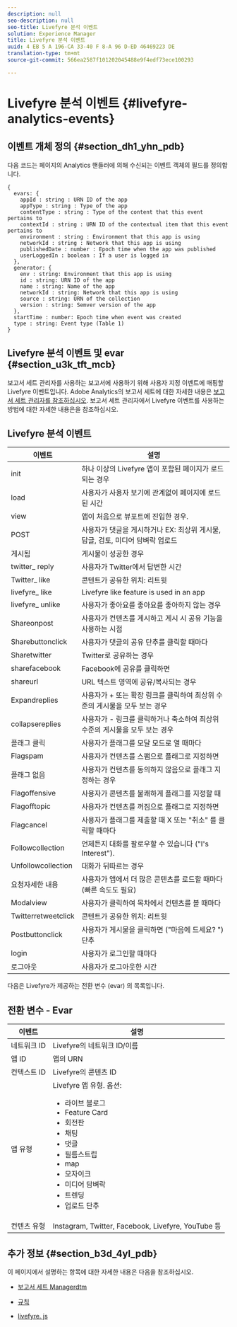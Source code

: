 ```yaml
---
description: null
seo-description: null
seo-title: Livefyre 분석 이벤트
solution: Experience Manager
title: Livefyre 분석 이벤트
uuid: 4 EB 5 A 196-CA 33-40 F 8-A 96 D-ED 46469223 DE
translation-type: tm+mt
source-git-commit: 566ea2587f101202045488e9f4edf73ece100293

---
```



# Livefyre 분석 이벤트 {#livefyre-analytics-events}

## 이벤트 개체 정의 {#section_dh1_yhn_pdb}

다음 코드는 페이지의 Analytics 핸들러에 의해 수신되는 이벤트 객체의 필드를 정의합니다.

```
{
  evars: {
    appId : string : URN ID of the app
    appType : string : Type of the app
    contentType : string : Type of the content that this event pertains to
    contextId : string : URN ID of the contextual item that this event pertains to
    environment : string : Environment that this app is using
    networkId : string : Network that this app is using
    publishedDate : number : Epoch time when the app was published
    userLoggedIn : boolean : If a user is logged in
  },
  generator: {
    env : string: Environment that this app is using
    id : string: URN ID of the app
    name : string: Name of the app
    networkId : string: Network that this app is using
    source : string: URN of the collection
    version : string: Semver version of the app
  },
  startTime : number: Epoch time when event was created
  type : string: Event type (Table 1)
}
```

## Livefyre 분석 이벤트 및 evar {#section_u3k_tft_mcb}

보고서 세트 관리자를 사용하는 보고서에 사용하기 위해 사용자 지정 이벤트에 매핑할 Livefyre 이벤트입니다. Adobe Analytics의 보고서 세트에 대한 자세한 내용은 [보고서 세트 관리자를 참조하십시오](https://marketing.adobe.com/resources/help/en_US/reference/report_suites_admin.html). 보고서 세트 관리자에서 Livefyre 이벤트를 사용하는 방법에 대한 자세한 [](../livefyre-analytics/c-use-livefyre-with-adobe-analytics.md#section_iks_kgd_4cb)내용은을 참조하십시오.

## Livefyre 분석 이벤트

| 이벤트 | 설명 |
|---|---|
| init | 하나 이상의 Livefyre 앱이 포함된 페이지가 로드되는 경우 |
| load | 사용자가 사용자 보기에 관계없이 페이지에 로드된 시간 |
| view | 앱이 처음으로 뷰포트에 진입한 경우. |
| POST | 사용자가 댓글을 게시하거나 EX: 최상위 게시물, 답글, 검토, 미디어 담벼락 업로드 |
| 게시됨 | 게시물이 성공한 경우 |
| twitter_ reply | 사용자가 Twitter에서 답변한 시간 |
| Twitter_ like | 콘텐트가 공유한 위치: 리트윗 |
| livefyre_ like | Livefyre like feature is used in an app |
| livefyre_ unlike | 사용자가 좋아요를 좋아요를 좋아하지 않는 경우 |
| Shareonpost | 사용자가 컨텐츠를 게시하고 게시 시 공유 기능을 사용하는 시점 |
| Sharebuttonclick | 사용자가 댓글의 공유 단추를 클릭할 때마다 |
| Sharetwitter | Twitter로 공유하는 경우 |
| sharefacebook | Facebook에 공유를 클릭하면 |
| shareurl | URL 텍스트 영역에 공유/복사되는 경우 |
| Expandreplies | 사용자가 + 또는 확장 링크를 클릭하여 최상위 수준의 게시물을 모두 보는 경우 |
| collapsereplies | 사용자가 - 링크를 클릭하거나 축소하여 최상위 수준의 게시물을 모두 보는 경우 |
| 플래그 클릭 | 사용자가 플래그를 모달 모드로 열 때마다 |
| Flagspam | 사용자가 컨텐츠를 스팸으로 플래그로 지정하면 |
| 플래그 없음 | 사용자가 컨텐츠를 동의하지 않음으로 플래그 지정하는 경우 |
| Flagoffensive | 사용자가 콘텐츠를 불쾌하게 플래그를 지정할 때 |
| Flagofftopic | 사용자가 컨텐츠를 꺼짐으로 플래그로 지정하면 |
| Flagcancel | 사용자가 플래그를 제출할 때 X 또는 "취소" 를 클릭할 때마다 |
| Followcollection | 언제든지 대화를 팔로우할 수 있습니다 ("I's Interest"). |
| Unfollowcollection | 대화가 뒤따르는 경우 |
| 요청자세한 내용 | 사용자가 앱에서 더 많은 콘텐츠를 로드할 때마다 (빠른 속도도 필요) |
| Modalview | 사용자가 클릭하여 목차에서 컨텐츠를 볼 때마다 |
| Twitterretweetclick | 콘텐트가 공유한 위치: 리트윗 |
| Postbuttonclick | 사용자가 게시물을 클릭하면 ("마음에 드세요? ") 단추 |
| login | 사용자가 로그인할 때마다 |
| 로그아웃 | 사용자가 로그아웃한 시간 |

다음은 Livefyre가 제공하는 전환 변수 (evar) 의 목록입니다.

## 전환 변수 - Evar

| 이벤트 | 설명 |
|--- |--- |
| 네트워크 ID | Livefyre의 네트워크 ID/이름 |
| 앱 ID | 앱의 URN |
| 컨텍스트 ID | Livefyre의 콘텐츠 ID |
| 앱 유형 | Livefyre 앱 유형. 옵션: <br><ul><li>라이브 블로그  </li><li> Feature Card</li><li>회전판</li><li>채팅 </li><li>댓글</li><li>필름스트립</li><li>map</li><li>모자이크</li><li>미디어 담벼락</li><li>트렌딩</li><li>업로드 단추</li></ul> |
| 컨텐츠 유형 | Instagram, Twitter, Facebook, Livefyre, YouTube 등 |

## 추가 정보 {#section_b3d_4yl_pdb}

이 페이지에서 설명하는 항목에 대한 자세한 내용은 다음을 참조하십시오.

* [보고서 세트 Managerdtm](https://marketing.adobe.com/resources/help/en_US/reference/report_suites_admin.html)[](https://marketing.adobe.com/resources/help/en_US/livefyre/c_filmstrip_app.html)

* [규칙](https://marketing.adobe.com/resources/help/en_US/dtm/rules.html)
* [livefyre. js](/help/implementation/c-livefyre.js.md)